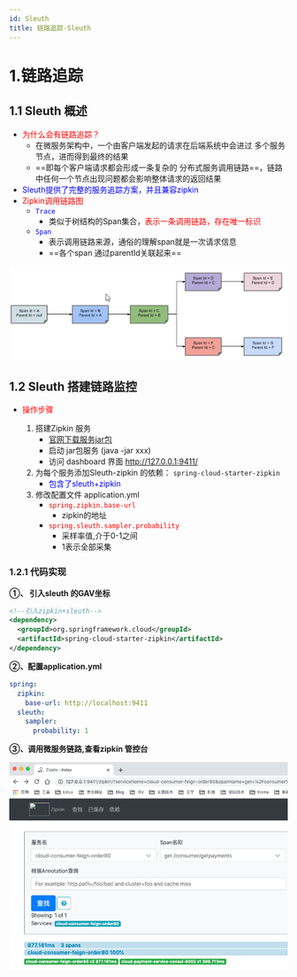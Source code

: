 ```yaml
---
id: Sleuth
title: 链路追踪-Sleuth
---
```


# 1.链路追踪

## 1.1 Sleuth 概述

- <font color='red'>为什么会有链路追踪？</font>
  - 在微服务架构中，一个由客户端发起的请求在后端系统中会进过 多个服务节点，进而得到最终的结果
  - ==即每个客户端请求都会形成一条复杂的 分布式服务调用链路==，链路中任何一个节点出现问题都会影响整体请求的返回结果
- <font color='blue'>Sleuth提供了完整的服务追踪方案，并且兼容zipkin</font>
- <font color='red'>Zipkin调用链路图</font> 
  - <font color='blue'>`Trace`</font>
    - 类似于树结构的Span集合，<font color='red'>表示一条调用链路，存在唯一标识</font>
  - <font color='blue'>`Span`</font> 
    - 表示调用链路来源，通俗的理解span就是一次请求信息
    - ==各个span 通过parentId关联起来==

![image-20201213144952511](../image/9.%E9%93%BE%E8%B7%AF%E8%BF%BD%E8%B8%AA-%20Sleuth/image-20201213144952511.png)

## 1.2 Sleuth 搭建链路监控

- <font color='red'>操作步骤</font>

  1. 搭建Zipkin 服务
     - [官网下载服务jar包](https://dl.bintray.com/openzipkin/maven/io/zipkin/java/zipkin-server/)
     - 启动 jar包服务 (java -jar xxx)
     - 访问 dashboard 界面 http://127.0.0.1:9411/
  2. 为每个服务添加Sleuth-zipkin 的依赖： `spring-cloud-starter-zipkin`
     - <font color='blue'>包含了sleuth+zipkin</font> 
  3. 修改配置文件 application.yml
     - <font color='red'>`spring.zipkin.base-url`</font> 
       - zipkin的地址
     - <font color='red'>`spring.sleuth.sampler.probability`</font> 
       - 采样率值,介于0-1之间
       - 1表示全部采集

### 1.2.1 代码实现

**①、 引入sleuth 的GAV坐标**

```xml
<!--引入zipkin+sleuth-->
<dependency>
  <groupId>org.springframework.cloud</groupId>
  <artifactId>spring-cloud-starter-zipkin</artifactId>
</dependency>
```

**②、配置application.yml**

```yml
spring:
  zipkin:
    base-url: http://localhost:9411
  sleuth:
    sampler:
      probability: 1
```



**③、调用微服务链路,查看zipkin 管控台**

![image-20201213151438991](../image/9.%E9%93%BE%E8%B7%AF%E8%BF%BD%E8%B8%AA-%20Sleuth/image-20201213151438991.png)